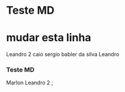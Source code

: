 # Teste MD
mudar esta linha
=======
Leandro 2
caio sergio babler da  silva
Leandro
### Teste MD
Marlon
Leandro 2
;

